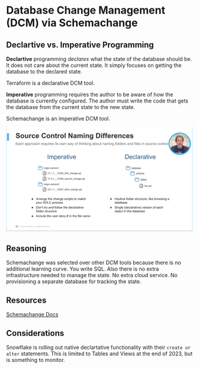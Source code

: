 # Database Change Management (DCM) via Schemachange

## Declartive vs. Imperative Programming
**Declartive** programming _declares_ what the state of the database should be. It does not care about the current state. It simply focuses on getting the database to the declared state. 

Terraform is a declarative DCM tool.

**Imperative** programming requires the author to be aware of how the database is currently configured. The author must write the code that gets the database from the current state to the new state.

Schemachange is an imperative DCM tool.

![imperative vs. declarative](./assets/imperative_vs_declarative.png)

## Reasoning
Schemachange was selected over other DCM tools because there is no additional learning curve. You write SQL. 
Also there is no extra infrastructure needed to manage the state. No extra cloud service. No provisioning a separate database for tracking the state.

## Resources
[Schemachange Docs](https://github.com/Snowflake-Labs/schemachange)

## Considerations
Snowflake is rolling out native declartative functionality with their `create or alter` statements. This is limited to Tables and Views at the end of 2023, but is something to monitor.